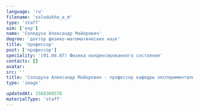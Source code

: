 ```yaml
---
language: 'ru'
filename: 'solodukha_a_m'
type: 'staff'
aim: ['exp']
name: 'Солодуха Александр Майорович'
degree: 'доктор физико-математических наук'
title: 'профессор'
post: ['профессор']
speciality: '(01.04.07) Физика конденсированного состояния'
contacts: []
avatar:
src: ''
title: 'Солодуха Александр Майорович - профессор кафедры экспериментальной физики'
type: 'image'

updatedAt: 1568360578
materialType: 'staff'
---
```


